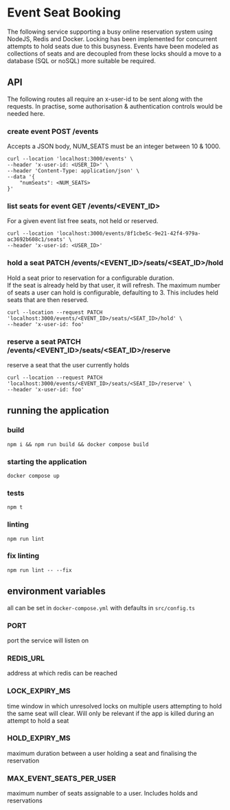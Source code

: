 # Event Seat Booking

The following service supporting a busy online reservation system using NodeJS, Redis and Docker.  Locking has been implemented for concurrent attempts to hold seats due to this busyness.  Events have been modeled as collections of seats and are decoupled from these locks should a move to a database (SQL or noSQL) more suitable be required.

## API
The following routes all require an x-user-id to be sent along with the requests.  In practise, some authorisation & authentication controls would be needed here.

### create event POST /events
Accepts a JSON body, NUM_SEATS must be an integer between 10 & 1000.
```
curl --location 'localhost:3000/events' \
--header 'x-user-id: <USER_ID>' \
--header 'Content-Type: application/json' \
--data '{
    "numSeats": <NUM_SEATS>
}'
```

### list seats for event GET /events/<EVENT_ID>
For a given event list free seats, not held or reserved.
```
curl --location 'localhost:3000/events/8f1cbe5c-9e21-42f4-979a-ac3692b608c1/seats' \
--header 'x-user-id: <USER_ID>'
```

### hold a seat PATCH /events/<EVENT_ID>/seats/<SEAT_ID>/hold
Hold a seat prior to reservation for a configurable duration.  
If the seat is already held by that user, it will refresh.
The maximum number of seats a user can hold is configurable, defaulting to 3. This includes held seats that are then reserved.
```
curl --location --request PATCH 'localhost:3000/events/<EVENT_ID>/seats/<SEAT_ID>/hold' \
--header 'x-user-id: foo'
```

### reserve a seat PATCH /events/<EVENT_ID>/seats/<SEAT_ID>/reserve
reserve a seat that the user currently holds
```
curl --location --request PATCH 'localhost:3000/events/<EVENT_ID>/seats/<SEAT_ID>/reserve' \
--header 'x-user-id: foo'
```

## running the application

### build
```
npm i && npm run build && docker compose build
```

### starting the application
```
docker compose up
```

### tests
```
npm t
```

### linting
```
npm run lint
```

### fix linting
```
npm run lint -- --fix
```

## environment variables
all can be set in `docker-compose.yml` with defaults in `src/config.ts`

### PORT
port the service will listen on
### REDIS_URL
address at which redis can be reached
### LOCK_EXPIRY_MS
time window in which unresolved locks on multiple users attempting to hold the same seat will clear.  Will only be relevant if the app is killed during an attempt to hold a seat
### HOLD_EXPIRY_MS
maximum duration between a user holding a seat and finalising the reservation
### MAX_EVENT_SEATS_PER_USER
maximum number of seats assignable to a user.  Includes holds and reservations
